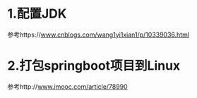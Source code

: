 # 1.配置JDK

参考https://www.cnblogs.com/wang1yi1xian1/p/10339036.html



# 2.打包springboot项目到Linux

参考http://www.imooc.com/article/78990

